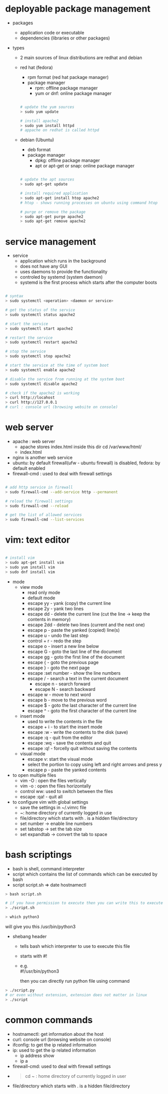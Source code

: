 # deployable package management

- packages
  - application code or executable
  - dependencies (libraries or other packages)
  
- types
  - 2 main sources of linux distributions are redhat and debian
  - red hat (fedora)

    - rpm format (red hat package manager)
    - package manager
      - rpm: offline package manager
      - yum or dnf: online package manager

    ```bash

    # update the yum sources
    > sudo yum update

    # install apache2
    > sudo yum install httpd 
    # appache on redhat is called httpd

    ```

  - debian (Ubuntu)

    - deb format
    - package manager
      - dpkg: offline package manager
      - apt or apt-get or snap: online package manager

    ```bash

    # update the apt sources
    > sudo apt-get update

    # install required application
    > sudo apt-get install htop apache2
    # htop - shows running processes on ubuntu using command htop

    # purge or remove the package
    > sudo apt-get purge apache2
    > sudo apt-get remove apache2

    ```

# service management

- service
  - application which runs in the background
  - does not have any GUI
  - uses daemons to provide the functionality
  - controled by systemd (system daemon)
  - systemd is the first process which starts after the computer boots

```bash

# syntax
> sudo systemctl <operation> <daemon or service>

# get the status of the service
> sudo systemctl status apache2

# start the service
> sudo systemctl start apache2

# restart the service
> sudo systemctl restart apache2

# stop the service
> sudo systemctl stop apache2

# start the service at the time of system boot
> sudo systemctl enable apache2

# disable the service from running at the system boot
> sudo systemctl disable apache2

# check if the apache2 is working
> curl http://locahost
> curl http://127.0.0.1
# curl : console url (browsing website on console)

```
# web server
- apache : web server
  - apache stores index.html inside this dir
    cd /var/www/html/
  - index.html
- nginx is another web service
- ubuntu: by default firewall(ufw - ubuntu firewall) is disabled, fedora:   by default enabled
- firewall-cmd : used to deal with firewall settings

```bash

# add http service in firewall
> sudo firewall-cmd --add-service http --permanent

# reload the firewall settings
> sudo firewall-cmd --reload

# get the list of allowed services
> sudo firewall-cmd --list-services

```

# vim: text editor

```bash

# install vim
> sudo apt-get install vim
> sudo yum install vim
> sudo dnf install vim

```

- mode
  - view mode
    - read only mode
    - default mode
    - escape yy - yank (copy) the current line
    - escape 2y - yank two lines
    - escape dd - delete the current line (cut the line -> keep the contents in memory)
    - escape 2dd - delete two lines (current and the next one)
    - escape p - paste the yanked (copied) line(s)
    - escape u - undo the last step
    - control + r - redo the step
    - escape o - insert a new line below
    - escape G - goto the last line of the document
    - escape gg - goto the first line of the document
    - escape { - goto the previous page
    - escape } - goto the next page
    - escape :set number - show the line numbers
    - escape / - search a text in the current document
      - escape n - search forward
      - escape N - search backward
    - escape w - move to next word
    - escape b - move to the previous word
    - escape $ - goto the last character of the current line
    - escape ^ - goto the first character of the current line
  - insert mode
    - used to write the contents in the file
    - escape + i - to start the insert mode
    - escape :w - write the contents to the disk (save)
    - escape :q - quit from the editor
    - escape :wq - save the contents and quit
    - escape :q! - forcelly quit without saving the contents
  - visual mode
    - escape v: start the visual mode
    - select the portion to copy using left and right arrows and press y
    - escape p - paste the yanked contents
- to open multiple files
  - vim -O <file1> <file2>: open the files vertically
  - vim -o <file1> <file2>: open the files horizontally
  - control ww: used to switch between the files
  - escape :qa! - quit all
- to configure vim with global settings
  - save the settings in ~/.vimrc file
  - ~: home directory of currently logged in use
  - file/directory which starts with . is a hidden file/directory
  - set number -> enable line numbers
  - set tabstop -> set the tab size
  - set expandtab -> convert the tab to space

# bash scriptings

- bash is shell, command interpreter
- script which contains the list of commands which can be executed by bash
- script
    script.sh => 
        date
        hostnamectl
```bash
> bash script.sh

# if you have permission to execute then you can write this to execute
> ./script.sh

> which python3
```
will give you this
/usr/bin/python3

- shebang header
  - tells bash which interpreter to use to execute this file
  - starts with #!   
  - e.g.   
    #!/usr/bin/python3
    
    then you can directly run python file using command
```bash
> ./script.py
# or even without extension, extension does not matter in linux
> ./script
```

# common commands

- hostnamectl: get information about the host
- curl: console url (browsing website on console)
- ifconfig: to get the ip related information
- ip: used to get the ip related information
  - ip address show
  - ip a
- firewall-cmd: used to deal with firewall settings
- > cd ~ : home directory of currently logged in user
- file/directory which starts with . is a hidden file/directory

